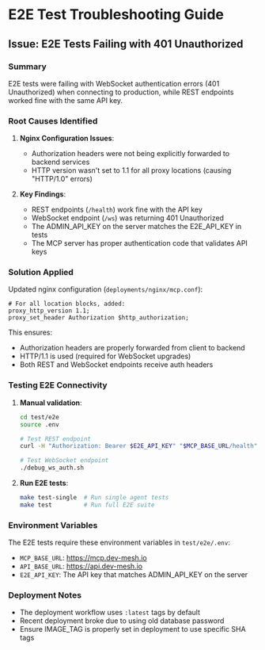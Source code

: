 # E2E Test Troubleshooting Guide

## Issue: E2E Tests Failing with 401 Unauthorized

### Summary
E2E tests were failing with WebSocket authentication errors (401 Unauthorized) when connecting to production, while REST endpoints worked fine with the same API key.

### Root Causes Identified

1. **Nginx Configuration Issues**:
   - Authorization headers were not being explicitly forwarded to backend services
   - HTTP version wasn't set to 1.1 for all proxy locations (causing "HTTP/1.0" errors)

2. **Key Findings**:
   - REST endpoints (`/health`) work fine with the API key
   - WebSocket endpoint (`/ws`) was returning 401 Unauthorized
   - The ADMIN_API_KEY on the server matches the E2E_API_KEY in tests
   - The MCP server has proper authentication code that validates API keys

### Solution Applied

Updated nginx configuration (`deployments/nginx/mcp.conf`):

```nginx
# For all location blocks, added:
proxy_http_version 1.1;
proxy_set_header Authorization $http_authorization;
```

This ensures:
- Authorization headers are properly forwarded from client to backend
- HTTP/1.1 is used (required for WebSocket upgrades)
- Both REST and WebSocket endpoints receive auth headers

### Testing E2E Connectivity

1. **Manual validation**:
   ```bash
   cd test/e2e
   source .env
   
   # Test REST endpoint
   curl -H "Authorization: Bearer $E2E_API_KEY" "$MCP_BASE_URL/health"
   
   # Test WebSocket endpoint
   ./debug_ws_auth.sh
   ```

2. **Run E2E tests**:
   ```bash
   make test-single  # Run single agent tests
   make test         # Run full E2E suite
   ```

### Environment Variables

The E2E tests require these environment variables in `test/e2e/.env`:
- `MCP_BASE_URL`: https://mcp.dev-mesh.io
- `API_BASE_URL`: https://api.dev-mesh.io
- `E2E_API_KEY`: The API key that matches ADMIN_API_KEY on the server

### Deployment Notes

- The deployment workflow uses `:latest` tags by default
- Recent deployment broke due to using old database password
- Ensure IMAGE_TAG is properly set in deployment to use specific SHA tags